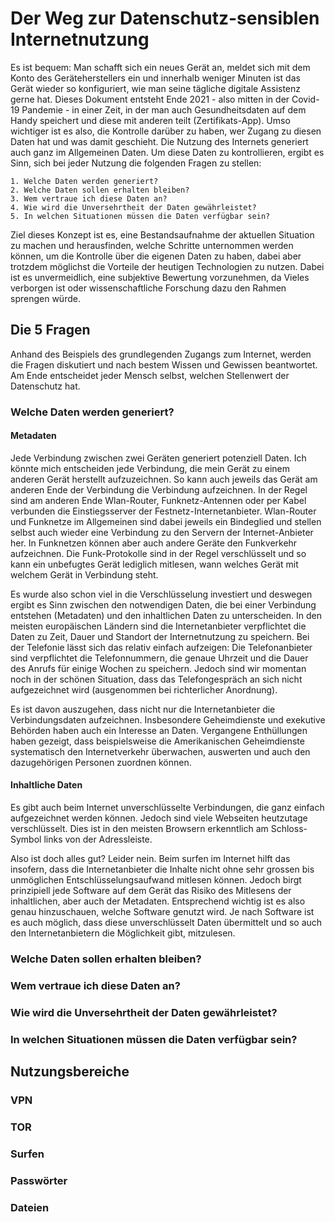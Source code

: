 # Der Weg zur Datenschutz-sensiblen Internetnutzung
Es ist bequem: Man schafft sich ein neues Gerät an, meldet sich mit dem Konto des Geräteherstellers ein und innerhalb weniger Minuten ist das Gerät wieder so konfiguriert, wie man seine tägliche digitale Assistenz gerne hat. Dieses Dokument entsteht Ende 2021 - also mitten in der Covid-19 Pandemie - in einer Zeit, in der man auch Gesundheitsdaten auf dem Handy speichert und diese mit anderen teilt (Zertifikats-App). Umso wichtiger ist es also, die Kontrolle darüber zu haben, wer Zugang zu diesen Daten hat und was damit geschieht. Die Nutzung des Internets generiert auch ganz im Allgemeinen Daten. Um diese Daten zu kontrollieren, ergibt es Sinn, sich bei jeder Nutzung die folgenden Fragen zu stellen:

	1. Welche Daten werden generiert?
	2. Welche Daten sollen erhalten bleiben?
	3. Wem vertraue ich diese Daten an?
	4. Wie wird die Unversehrtheit der Daten gewährleistet?
	5. In welchen Situationen müssen die Daten verfügbar sein?

Ziel dieses Konzept ist es, eine Bestandsaufnahme der aktuellen Situation zu machen und herausfinden, welche Schritte unternommen werden können, um die Kontrolle über die eigenen Daten zu haben, dabei aber trotzdem möglichst die Vorteile der heutigen Technologien zu nutzen. Dabei ist es unvermeidlich, eine subjektive Bewertung vorzunehmen, da Vieles verborgen ist oder wissenschaftliche Forschung dazu den Rahmen sprengen würde.

## Die 5 Fragen
Anhand des Beispiels des grundlegenden Zugangs zum Internet, werden die Fragen diskutiert und nach bestem Wissen und Gewissen beantwortet. Am Ende entscheidet jeder Mensch selbst, welchen Stellenwert der Datenschutz hat.

### Welche Daten werden generiert?
#### Metadaten
Jede Verbindung zwischen zwei Geräten generiert potenziell Daten. Ich könnte mich entscheiden jede Verbindung, die mein Gerät zu einem anderen Gerät herstellt aufzuzeichnen. So kann auch jeweils das Gerät am anderen Ende der Verbindung die Verbindung aufzeichnen. In der Regel sind am anderen Ende Wlan-Router, Funknetz-Antennen oder per Kabel verbunden die Einstiegsserver der Festnetz-Internetanbieter. Wlan-Router und Funknetze im Allgemeinen sind dabei jeweils ein Bindeglied und stellen selbst auch wieder eine Verbindung zu den Servern der Internet-Anbieter her. In Funknetzen können aber auch andere Geräte den Funkverkehr aufzeichnen. Die Funk-Protokolle sind in der Regel verschlüsselt und so kann ein unbefugtes Gerät lediglich mitlesen, wann welches Gerät mit welchem Gerät in Verbindung steht.

Es wurde also schon viel in die Verschlüsselung investiert und deswegen ergibt es Sinn zwischen den notwendigen Daten, die bei einer Verbindung entstehen (Metadaten) und den inhaltlichen Daten zu unterscheiden. In den meisten europäischen Ländern sind die Internetanbieter verpflichtet die Daten zu Zeit, Dauer und Standort der Internetnutzung zu speichern. Bei der Telefonie lässt sich das relativ einfach aufzeigen: Die Telefonanbieter sind verpflichtet die Telefonnummern, die genaue Uhrzeit und die Dauer des Anrufs für einige Wochen zu speichern. Jedoch sind wir momentan noch in der schönen Situation, dass das Telefongespräch an sich nicht aufgezeichnet wird (ausgenommen bei richterlicher Anordnung).

Es ist davon auszugehen, dass nicht nur die Internetanbieter die Verbindungsdaten aufzeichnen. Insbesondere Geheimdienste und exekutive Behörden haben auch ein Interesse an Daten. Vergangene Enthüllungen haben gezeigt, dass beispielsweise die Amerikanischen Geheimdienste systematisch den Internetverkehr überwachen, auswerten und auch den dazugehörigen Personen zuordnen können.

#### Inhaltliche Daten
Es gibt auch beim Internet unverschlüsselte Verbindungen, die ganz einfach aufgezeichnet werden können. Jedoch sind viele Webseiten heutzutage verschlüsselt. Dies ist in den meisten Browsern erkenntlich am Schloss-Symbol links von der Adressleiste.

Also ist doch alles gut?
Leider nein. Beim surfen im Internet hilft das insofern, dass die Internetanbieter die Inhalte nicht ohne sehr grossen bis unmöglichen Entschlüsselungsaufwand mitlesen können. Jedoch birgt prinzipiell jede Software auf dem Gerät das Risiko des Mitlesens der inhaltlichen, aber auch der Metadaten. Entsprechend wichtig ist es also genau hinzuschauen, welche Software genutzt wird. Je nach Software ist es auch möglich, dass diese unverschlüsselt Daten übermittelt und so auch den Internetanbietern die Möglichkeit gibt, mitzulesen.

### Welche Daten sollen erhalten bleiben?

### Wem vertraue ich diese Daten an?

### Wie wird die Unversehrtheit der Daten gewährleistet?

### In welchen Situationen müssen die Daten verfügbar sein?

## Nutzungsbereiche

### VPN

### TOR

### Surfen

### Passwörter

### Dateien

